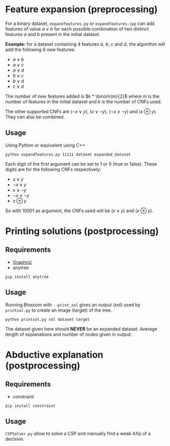 # Feature expansion (preprocessing)

For a binary dataset, `expandfeatures.py` or `expandfeatures.cpp` can add features of value $a \lor b$ for each possible combination of two distinct features $a$ and $b$ present in the initial dataset.

**Example:** for a dataset containing 4 features $a$, $b$, $c$ and $d$, the algorithm will add the following 6 new features:
- $a \lor b$
- $a \lor c$
- $a \lor d$
- $b \lor c$
- $b \lor d$
- $c \lor d$

The number of new features added is $k * \binom{m}{2}$ where $m$ is the number of features in the initial dataset and $k$ is the number of CNFs used.

The other supported CNFs are $(\neg x \lor y)$, $(x \lor \neg y)$, $(\neg x \lor \neg y)$ and $(x \oplus y)$. They can also be combined.

## Usage

Using Python or equivalent using C++
```
python expandfeatures.py 11111 dataset expanded_dataset
```

Each digit of the first argument can be set to 1 or 0 (true or false). These digits are for the following CNFs respectively:
- $x \lor y$
- $\neg x \lor y$
- $x \lor \neg y$
- $\neg x \lor \neg y$
- $x \oplus y$

So with 10001 as argument, the CNFs used will be ($x \lor y$) and ($x \oplus y$).



# Printing solutions (postprocessing)

## Requirements

- [Graphviz](https://graphviz.org/)
- anytree
```
pip install anytree
```

## Usage

Running Blossom with `--print_sol` gives an output (sol) used by `printsol.py` to create an image (target) of the tree.

```
python printsol.py sol dataset target
```

The dataset given here should **NEVER** be an expanded dataset.
Average length of explanations and number of nodes given in output.



# Abductive explanation (postprocessing)

## Requirements

- constraint
```
pip install constraint
```

## Usage

`CSPSolver.py` allow to solve a CSP and manually find a weak AXp of a decision.
